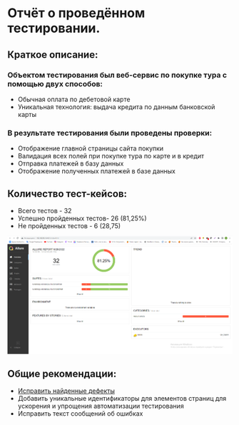 # Отчёт о проведённом тестировании. 

## Краткое описание:
### Объектом тестирования был веб-сервис по покупке тура с помощью двух способов:
+ Обычная оплата по дебетовой карте
+ Уникальная технология: выдача кредита по данным банковской карты
### В результате тестирования были проведены проверки:
+ Отображение главной страницы сайта покупки
+ Валидация всех полей при покупке тура по карте и в кредит
+ Отправка платежей в базу данных
+ Отображение полученных платежей в базе данных

## Количество тест-кейсов:
+ Всего тестов - 32
+ Успешно пройденных тестов- 26 (81,25%)
+ Не пройденных тестов - 6 (28,75)

![Allure отчет](docs/Allure.png)

## Общие рекомендации:
+ [Исправить найденные дефекты](https://github.com/Sidenov/WebTour/issues)
+ Добавить уникальные идентификаторы для элементов страниц для ускорения и упрощения автоматизации тестирования
+ Исправить текст сообщений об ошибках